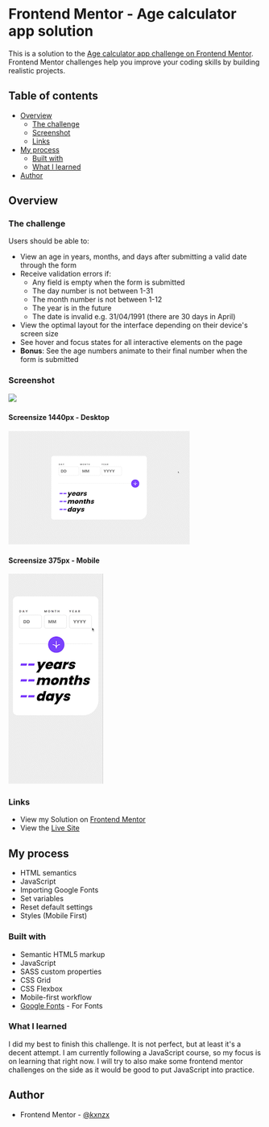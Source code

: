 # Frontend Mentor - Age calculator app solution

This is a solution to the [Age calculator app challenge on Frontend Mentor](https://www.frontendmentor.io/challenges/age-calculator-app-dF9DFFpj-Q). Frontend Mentor challenges help you improve your coding skills by building realistic projects.

## Table of contents

- [Overview](#overview)
  - [The challenge](#the-challenge)
  - [Screenshot](#screenshot)
  - [Links](#links)
- [My process](#my-process)
  - [Built with](#built-with)
  - [What I learned](#what-i-learned)
- [Author](#author)

## Overview

### The challenge

Users should be able to:

- View an age in years, months, and days after submitting a valid date through the form
- Receive validation errors if:
  - Any field is empty when the form is submitted
  - The day number is not between 1-31
  - The month number is not between 1-12
  - The year is in the future
  - The date is invalid e.g. 31/04/1991 (there are 30 days in April)
- View the optimal layout for the interface depending on their device's screen size
- See hover and focus states for all interactive elements on the page
- **Bonus**: See the age numbers animate to their final number when the form is submitted

### Screenshot

![](./screenshot.jpg)

#### Screensize 1440px - Desktop

![Desktop](./design/Desktop.gif)

#### Screensize 375px - Mobile

![Mobile](./design/Mobile.gif)

### Links

- View my Solution on [Frontend Mentor]()
- View the [Live Site](https://kxnzx.github.io/age-calculator-app/)

## My process

- HTML semantics
- JavaScript
- Importing Google Fonts
- Set variables
- Reset default settings
- Styles (Mobile First)

### Built with

- Semantic HTML5 markup
- JavaScript
- SASS custom properties
- CSS Grid
- CSS Flexbox
- Mobile-first workflow
- [Google Fonts](https://fonts.google.com/) - For Fonts

### What I learned

I did my best to finish this challenge. It is not perfect, but at least it's a decent attempt. I am currently following a JavaScript course, so my focus is on learning that right now. I will try to also make some frontend mentor challenges on the side as it would be good to put JavaScript into practice.

## Author

- Frontend Mentor - [@kxnzx](https://www.frontendmentor.io/profile/kxnzx)
